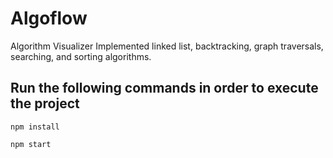 # Algoflow
Algorithm Visualizer
Implemented linked list, backtracking, graph traversals, searching, and sorting algorithms.

## Run the following commands in order to execute the project
```
npm install

```

```
npm start

```